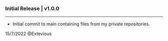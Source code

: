 ### **Initial Release | v1.0.0**

---

-   Initial commit to main containing files from my private repositories.

15/7/2022 @Extevious

